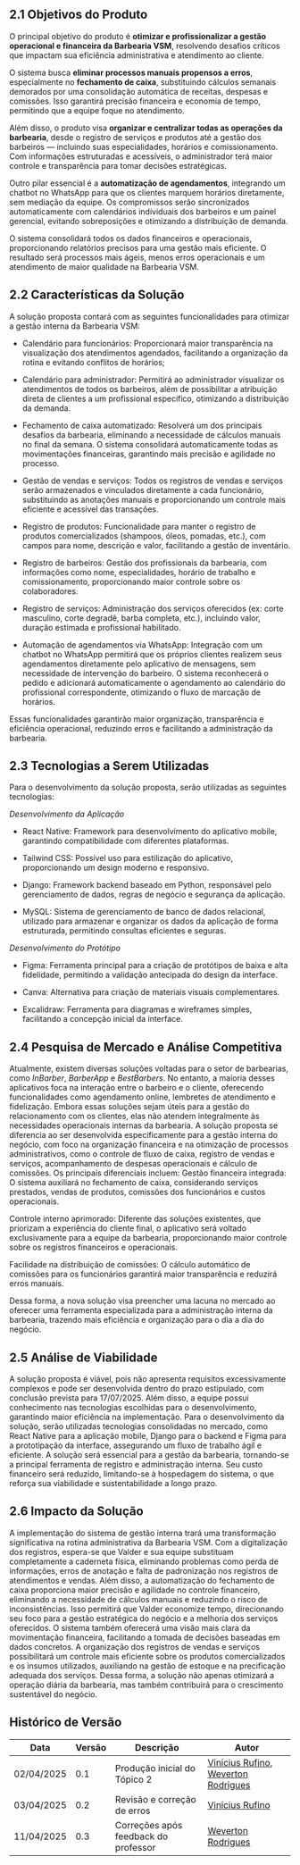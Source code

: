 ## 2.1 Objetivos do Produto

O principal objetivo do produto é **otimizar e profissionalizar a gestão operacional e financeira da Barbearia VSM**, resolvendo desafios críticos que impactam sua eficiência administrativa e atendimento ao cliente.

O sistema busca **eliminar processos manuais propensos a erros**, especialmente no **fechamento de caixa**, substituindo cálculos semanais demorados por uma consolidação automática de receitas, despesas e comissões. Isso garantirá precisão financeira e economia de tempo, permitindo que a equipe foque no atendimento.

Além disso, o produto visa **organizar e centralizar todas as operações da barbearia**, desde o registro de serviços e produtos até a gestão dos barbeiros — incluindo suas especialidades, horários e comissionamento. Com informações estruturadas e acessíveis, o administrador terá maior controle e transparência para tomar decisões estratégicas.

Outro pilar essencial é a **automatização de agendamentos**, integrando um chatbot no WhatsApp para que os clientes marquem horários diretamente, sem mediação da equipe. Os compromissos serão sincronizados automaticamente com calendários individuais dos barbeiros e um painel gerencial, evitando sobreposições e otimizando a distribuição de demanda.

O sistema consolidará todos os dados financeiros e operacionais, proporcionando relatórios precisos para uma gestão mais eficiente. O resultado será processos mais ágeis, menos erros operacionais e um atendimento de maior qualidade na Barbearia VSM.

## 2.2 Características da Solução

A solução proposta contará com as seguintes funcionalidades para otimizar a gestão interna da Barbearia VSM:

- Calendário para funcionários: Proporcionará maior transparência na visualização dos atendimentos agendados, facilitando a organização da rotina e evitando conflitos de horários;

- Calendário para administrador: Permitirá ao administrador visualizar os atendimentos de todos os barbeiros, além de possibilitar a atribuição direta de clientes a um profissional específico, otimizando a distribuição da demanda.

- Fechamento de caixa automatizado: Resolverá um dos principais desafios da barbearia, eliminando a necessidade de cálculos manuais no final da semana. O sistema consolidará automaticamente todas as movimentações financeiras, garantindo mais precisão e agilidade no processo.

- Gestão de vendas e serviços: Todos os registros de vendas e serviços serão armazenados e vinculados diretamente a cada funcionário, substituindo as anotações manuais e proporcionando um controle mais eficiente e acessível das transações.

- Registro de produtos: Funcionalidade para manter o registro de produtos comercializados (shampoos, óleos, pomadas, etc.), com campos para nome, descrição e valor, facilitando a gestão de inventário.

- Registro de barbeiros: Gestão dos profissionais da barbearia, com informações como nome, especialidades, horário de trabalho e comissionamento, proporcionando maior controle sobre os colaboradores.

- Registro de serviços: Administração dos serviços oferecidos (ex: corte masculino, corte degradê, barba completa, etc.), incluindo valor, duração estimada e profissional habilitado.

- Automação de agendamentos via WhatsApp: Integração com um chatbot no WhatsApp permitirá que os próprios clientes realizem seus agendamentos diretamente pelo aplicativo de mensagens, sem necessidade de intervenção do barbeiro. O sistema reconhecerá o pedido e adicionará automaticamente o agendamento ao calendário do profissional correspondente, otimizando o fluxo de marcação de horários.

Essas funcionalidades garantirão maior organização, transparência e eficiência operacional, reduzindo erros e facilitando a administração da barbearia.

## 2.3 Tecnologias a Serem Utilizadas

Para o desenvolvimento da solução proposta, serão utilizadas as seguintes tecnologias:

_Desenvolvimento da Aplicação_  

- React Native: Framework para desenvolvimento do aplicativo mobile, garantindo compatibilidade com diferentes plataformas.

- Tailwind CSS: Possível uso para estilização do aplicativo, proporcionando um design moderno e responsivo.

- Django: Framework backend baseado em Python, responsável pelo gerenciamento de dados, regras de negócio e segurança da aplicação.

- MySQL: Sistema de gerenciamento de banco de dados relacional, utilizado para armazenar e organizar os dados da aplicação de forma estruturada, permitindo consultas eficientes e seguras.

_Desenvolvimento do Protótipo_  

- Figma: Ferramenta principal para a criação de protótipos de baixa e alta fidelidade, permitindo a validação antecipada do design da interface.

- Canva: Alternativa para criação de materiais visuais complementares.

- Excalidraw: Ferramenta para diagramas e wireframes simples, facilitando a concepção inicial da interface.

## 2.4 Pesquisa de Mercado e Análise Competitiva

Atualmente, existem diversas soluções voltadas para o setor de barbearias, como _InBarber_, _BarberApp_ e _BestBarbers_. No entanto, a maioria desses aplicativos foca na interação entre o barbeiro e o cliente, oferecendo funcionalidades como agendamento online, lembretes de atendimento e fidelização. Embora essas soluções sejam úteis para a gestão do relacionamento com os clientes, elas não atendem integralmente às necessidades operacionais internas da barbearia.
A solução proposta se diferencia ao ser desenvolvida especificamente para a gestão interna do negócio, com foco na organização financeira e na otimização de processos administrativos, como o controle de fluxo de caixa, registro de vendas e serviços, acompanhamento de despesas operacionais e cálculo de comissões. Os principais diferenciais incluem:
Gestão financeira integrada: O sistema auxiliará no fechamento de caixa, considerando serviços prestados, vendas de produtos, comissões dos funcionários e custos operacionais.

Controle interno aprimorado: Diferente das soluções existentes, que priorizam a experiência do cliente final, o aplicativo será voltado exclusivamente para a equipe da barbearia, proporcionando maior controle sobre os registros financeiros e operacionais.

Facilidade na distribuição de comissões: O cálculo automático de comissões para os funcionários garantirá maior transparência e reduzirá erros manuais.

Dessa forma, a nova solução visa preencher uma lacuna no mercado ao oferecer uma ferramenta especializada para a administração interna da barbearia, trazendo mais eficiência e organização para o dia a dia do negócio.

## 2.5 Análise de Viabilidade

A solução proposta é viável, pois não apresenta requisitos excessivamente complexos e pode ser desenvolvida dentro do prazo estipulado, com conclusão prevista para 17/07/2025. Além disso, a equipe possui conhecimento nas tecnologias escolhidas para o desenvolvimento, garantindo maior eficiência na implementação.
Para o desenvolvimento da solução, serão utilizadas tecnologias consolidadas no mercado, como React Native para a aplicação mobile, Django para o backend e Figma para a prototipação da interface, assegurando um fluxo de trabalho ágil e eficiente.
A solução será essencial para a gestão da barbearia, tornando-se a principal ferramenta de registro e administração interna. Seu custo financeiro será reduzido, limitando-se à hospedagem do sistema, o que reforça sua viabilidade e sustentabilidade a longo prazo.

## 2.6 Impacto da Solução

A implementação do sistema de gestão interna trará uma transformação significativa na rotina administrativa da Barbearia VSM. Com a digitalização dos registros, espera-se que Valder e sua equipe substituam completamente a caderneta física, eliminando problemas como perda de informações, erros de anotação e falta de padronização nos registros de atendimentos e vendas.
Além disso, a automatização do fechamento de caixa proporciona maior precisão e agilidade no controle financeiro, eliminando a necessidade de cálculos manuais e reduzindo o risco de inconsistências. Isso permitirá que Valder economize tempo, direcionando seu foco para a gestão estratégica do negócio e a melhoria dos serviços oferecidos.
O sistema também oferecerá uma visão mais clara da movimentação financeira, facilitando a tomada de decisões baseadas em dados concretos. A organização dos registros de vendas e serviços possibilitará um controle mais eficiente sobre os produtos comercializados e os insumos utilizados, auxiliando na gestão de estoque e na precificação adequada dos serviços.
Dessa forma, a solução não apenas otimizará a operação diária da barbearia, mas também contribuirá para o crescimento sustentável do negócio.

## Histórico de Versão

| Data | Versão | Descrição | Autor |
|---|---|---|----|
| 02/04/2025 | 0.1 | Produção inicial do Tópico 2 | [Vinícius Rufino](https://github.com/RufinoVfR), [Weverton Rodrigues](https://github.com/vevetin) |
| 03/04/2025 | 0.2 | Revisão e correção de erros | [Vinícius Rufino](https://github.com/RufinoVfR) |
| 11/04/2025 | 0.3 | Correções após feedback do professor | [Weverton Rodrigues](https://github.com/vevetin) |
